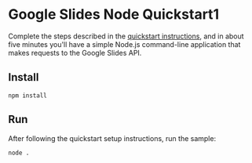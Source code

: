 # Google Slides Node Quickstart1

Complete the steps described in the [quickstart instructions](
https://developers.google.com/slides/quickstart/nodejs), and in about five
minutes you'll have a simple Node.js command-line application that makes
requests to the Google Slides API.

## Install

`npm install`

## Run

After following the quickstart setup instructions, run the sample:

`node .`
